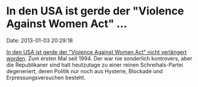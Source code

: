 In den USA ist gerde der \"Violence Against Women Act\" \...
============================================================

Date: 2013-01-03 20:29:18

[In den USA ist gerde der \"Violence Against Women Act\" nicht
verlängert
worden](http://www.huffingtonpost.com/2013/01/02/violence-against-women-act-_n_2398553.html).
Zum ersten Mal seit 1994. Der war nie sonderlich kontrovers, aber die
Republikaner sind halt heutzutage zu einer reinen Schreihals-Partei
degeneriert, deren Politik nur noch aus Hysterie, Blockade und
Erpressungsversuchen besteht.
